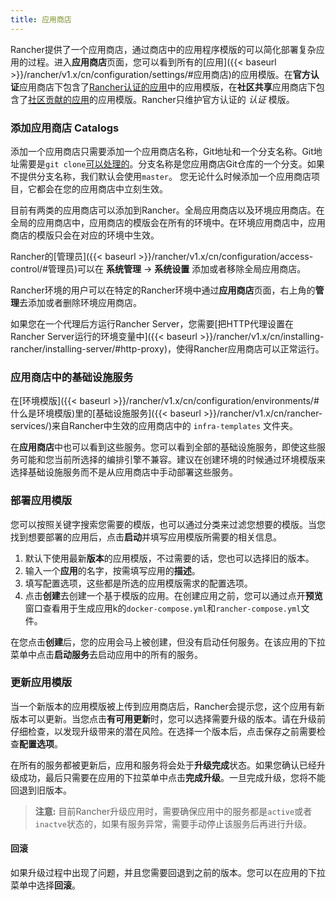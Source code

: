 ```yaml
---
title: 应用商店
---
```


Rancher提供了一个应用商店，通过商店中的应用程序模版的可以简化部署复杂应用的过程。进入**应用商店**页面，您可以看到所有的[应用]({{< baseurl >}}/rancher/v1.x/cn/configuration/settings/#应用商店)的应用模版。在**官方认证**应用商店下包含了[Rancher认证的应用](https://github.com/rancher/rancher-catalog)中的应用模版，在**社区共享**应用商店下包含了[社区贡献的应用](https://github.com/rancher/community-catalog)的应用模版。Rancher只维护官方认证的 _认证_ 模版。

### 添加应用商店 Catalogs

添加一个应用商店只需要添加一个应用商店名称，Git地址和一个分支名称。Git地址需要是`git clone`[可以处理的](https://git-scm.com/docs/git-clone#_git_urls_a_id_urls_a)。分支名称是您应用商店Git仓库的一个分支。如果不提供分支名称，我们默认会使用`master`。 您无论什么时候添加一个应用商店项目，它都会在您的应用商店中立刻生效。

目前有两类的应用商店可以添加到Rancher。全局应用商店以及环境应用商店。在全局的应用商店中，应用商店的模版会在所有的环境中。在环境应用商店中，应用商店的模版只会在对应的环境中生效。

Rancher的[管理员]({{< baseurl >}}/rancher/v1.x/cn/configuration/access-control/#管理员)可以在 **系统管理** -> **系统设置** 添加或者移除全局应用商店。

Rancher环境的用户可以在特定的Rancher环境中通过**应用商店**页面，右上角的**管理**去添加或者删除环境应用商店。

如果您在一个代理后方运行Rancher Server，您需要[把HTTP代理设置在Rancher Server运行的环境变量中]({{< baseurl >}}/rancher/v1.x/cn/installing-rancher/installing-server/#http-proxy)，使得Rancher应用商店可以正常运行。

### 应用商店中的基础设施服务

在[环境模版]({{< baseurl >}}/rancher/v1.x/cn/configuration/environments/#什么是环境模版)里的[基础设施服务]({{< baseurl >}}/rancher/v1.x/cn/rancher-services/)来自Rancher中生效的应用商店中的 `infra-templates` 文件夹。

在**应用商店**中也可以看到这些服务。您可以看到全部的基础设施服务，即使这些服务可能和您当前所选择的编排引擎不兼容。建议在创建环境的时候通过环境模版来选择基础设施服务而不是从应用商店中手动部署这些服务。

### 部署应用模版

您可以按照关键字搜索您需要的模版，也可以通过分类来过滤您想要的模版。当您找到想要部署的应用后，点击**启动**并填写应用模版所需要的相关信息。

1. 默认下使用最新**版本**的应用模版，不过需要的话，您也可以选择旧的版本。
2. 输入一个**应用**的名字，按需填写应用的**描述**。
3. 填写配置选项，这些都是所选的应用模版需求的配置选项。
4. 点击**创建**去创建一个基于模版的应用。在创建应用之前，您可以通过点开**预览**窗口查看用于生成应用k的`docker-compose.yml`和`rancher-compose.yml`文件。

在您点击**创建**后，您的应用会马上被创建，但没有启动任何服务。在该应用的下拉菜单中点击**启动服务**去启动应用中的所有的服务。

### 更新应用模版

当一个新版本的应用模版被上传到应用商店后，Rancher会提示您，这个应用有新版本可以更新。当您点击**有可用更新**时，您可以选择需要升级的版本。请在升级前仔细检查，以发现升级带来的潜在风险。在选择一个版本后，点击保存之前需要检查**配置选项**。

在所有的服务都被更新后，应用和服务将会处于**升级完成**状态。如果您确认已经升级成功，最后只需要在应用的下拉菜单中点击**完成升级**。一旦完成升级，您将不能回退到旧版本。

> **注意:** 目前Rancher升级应用时，需要确保应用中的服务都是`active`或者`inactve`状态的，如果有服务异常，需要手动停止该服务后再进行升级。

#### 回滚

如果升级过程中出现了问题，并且您需要回退到之前的版本。您可以在应用的下拉菜单中选择**回滚**。
